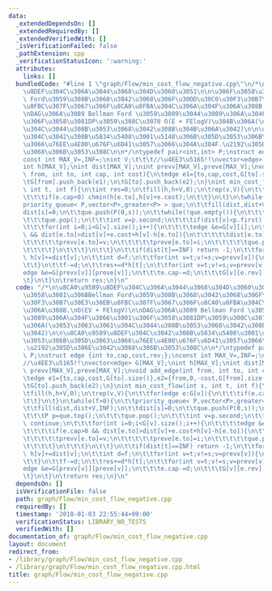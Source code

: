 ```yaml
---
data:
  _extendedDependsOn: []
  _extendedRequiredBy: []
  _extendedVerifiedWith: []
  _isVerificationFailed: false
  _pathExtension: cpp
  _verificationStatusIcon: ':warning:'
  attributes:
    links: []
  bundledCode: "#line 1 \"graph/Flow/min_cost_flow_negative.cpp\"\n/*\n\u8CA0\u9589\
    \u8DEF\u304C\u306A\u3044\u3068\u304D\u3060\u3051\n\n\u306F\u3058\u3081\u306BBellman\
    \ Ford\u3059\u308B\u3068\u3042\u3068\u306F\u30DD\u30C6\u30F3\u30B7\u30E3\u30EB\
    \u8FBC\u307F\u3067\u306F\u8CA0\u8FBA\u304C\u306A\u304F\u306A\u308B.\nO(EV + FElogV)\n\
    \nDAG\u306A\u3089 Bellman Ford \u3059\u3089\u3044\u3089\u306A\u304F\u3066\u3001\
    \u306F\u3058\u3081DP\u3059\u308C\u3070 O(E + FElogV)\u304B\u306A(\u3053\u3063\u3061\
    \u304C\u3044\u308B\u3053\u3068\u3042\u308B\u304B\u306A\u3042)\n\n\u8CA0\u9589\u8DEF\
    \u304C\u3042\u308B\u5834\u5408\u3001\u5148\u306B\u305D\u3053\u306B\u305D\u3063\
    \u3066\u76EE\u4E00\u676F\u6D41\u3057\u3066\u304A\u304F.\u2192\u305D\u306E\u3042\
    \u3068\u306B\u3053\u308C\n\n*/\ntypedef pair<int,int> P;\nstruct edge {int to,cap,cost,rev;};\n\
    const int MAX_V=,INF=;\nint V;\t\t\t//\u4EE3\u5165!!\nvector<edge> G[MAX_V];\n\
    int h[MAX_V];\nint dist[MAX_V];\nint prevv[MAX_V],preve[MAX_V];\nvoid add_edge(int\
    \ from, int to, int cap, int cost){\n\tedge e1={to,cap,cost,G[to].size()},e2={from,0,-cost,G[from].size()};\n\
    \tG[from].push_back(e1);\n\tG[to].push_back(e2);\n}\nint min_cost_flow(int s,\
    \ int t, int f){\n\tint res=0;\n\tfill(h,h+V,0);\n\trep(v,V){\n\t\tfor(edge e:G[v]){\n\
    \t\t\tif(e.cap>0) chmin(h[e.to],h[v]+e.cost);\n\t\t}\n\t}\n\twhile(f>0){\n\t\t\
    priority_queue< P,vector<P>,greater<P> > que;\n\t\tfill(dist,dist+V,INF);\n\t\t\
    dist[s]=0;\n\t\tque.push(P(0,s));\n\t\twhile(!que.empty()){\n\t\t\tP p=que.top();\n\
    \t\t\tque.pop();\n\t\t\tint v=p.second;\n\t\t\tif(dist[v]<p.first) continue;\n\
    \t\t\tfor(int i=0;i<G[v].size();i++){\n\t\t\t\tedge &e=G[v][i];\n\t\t\t\tif(e.cap>0\
    \ && dist[e.to]>dist[v]+e.cost+h[v]-h[e.to]){\n\t\t\t\t\tdist[e.to]=dist[v]+e.cost+h[v]-h[e.to];\n\
    \t\t\t\t\tprevv[e.to]=v;\n\t\t\t\t\tpreve[e.to]=i;\n\t\t\t\t\tque.push(P(dist[e.to],e.to));\n\
    \t\t\t\t}\n\t\t\t}\n\t\t}\n\t\tif(dist[t]==INF) return -1;\n\t\tfor(int v=0;v<V;v++)\
    \ h[v]+=dist[v];\n\t\tint d=f;\n\t\tfor(int v=t;v!=s;v=prevv[v]){\n\t\t\td=min(d,G[prevv[v]][preve[v]].cap);\n\
    \t\t}\n\t\tf-=d;\n\t\tres+=d*h[t];\n\t\tfor(int v=t;v!=s;v=prevv[v]){\n\t\t\t\
    edge &e=G[prevv[v]][preve[v]];\n\t\t\te.cap-=d;\n\t\t\tG[v][e.rev].cap+=d;\n\t\
    \t}\n\t}\n\treturn res;\n}\n"
  code: "/*\n\u8CA0\u9589\u8DEF\u304C\u306A\u3044\u3068\u304D\u3060\u3051\n\n\u306F\
    \u3058\u3081\u306BBellman Ford\u3059\u308B\u3068\u3042\u3068\u306F\u30DD\u30C6\
    \u30F3\u30B7\u30E3\u30EB\u8FBC\u307F\u3067\u306F\u8CA0\u8FBA\u304C\u306A\u304F\
    \u306A\u308B.\nO(EV + FElogV)\n\nDAG\u306A\u3089 Bellman Ford \u3059\u3089\u3044\
    \u3089\u306A\u304F\u3066\u3001\u306F\u3058\u3081DP\u3059\u308C\u3070 O(E + FElogV)\u304B\
    \u306A(\u3053\u3063\u3061\u304C\u3044\u308B\u3053\u3068\u3042\u308B\u304B\u306A\
    \u3042)\n\n\u8CA0\u9589\u8DEF\u304C\u3042\u308B\u5834\u5408\u3001\u5148\u306B\u305D\
    \u3053\u306B\u305D\u3063\u3066\u76EE\u4E00\u676F\u6D41\u3057\u3066\u304A\u304F\
    .\u2192\u305D\u306E\u3042\u3068\u306B\u3053\u308C\n\n*/\ntypedef pair<int,int>\
    \ P;\nstruct edge {int to,cap,cost,rev;};\nconst int MAX_V=,INF=;\nint V;\t\t\t\
    //\u4EE3\u5165!!\nvector<edge> G[MAX_V];\nint h[MAX_V];\nint dist[MAX_V];\nint\
    \ prevv[MAX_V],preve[MAX_V];\nvoid add_edge(int from, int to, int cap, int cost){\n\
    \tedge e1={to,cap,cost,G[to].size()},e2={from,0,-cost,G[from].size()};\n\tG[from].push_back(e1);\n\
    \tG[to].push_back(e2);\n}\nint min_cost_flow(int s, int t, int f){\n\tint res=0;\n\
    \tfill(h,h+V,0);\n\trep(v,V){\n\t\tfor(edge e:G[v]){\n\t\t\tif(e.cap>0) chmin(h[e.to],h[v]+e.cost);\n\
    \t\t}\n\t}\n\twhile(f>0){\n\t\tpriority_queue< P,vector<P>,greater<P> > que;\n\
    \t\tfill(dist,dist+V,INF);\n\t\tdist[s]=0;\n\t\tque.push(P(0,s));\n\t\twhile(!que.empty()){\n\
    \t\t\tP p=que.top();\n\t\t\tque.pop();\n\t\t\tint v=p.second;\n\t\t\tif(dist[v]<p.first)\
    \ continue;\n\t\t\tfor(int i=0;i<G[v].size();i++){\n\t\t\t\tedge &e=G[v][i];\n\
    \t\t\t\tif(e.cap>0 && dist[e.to]>dist[v]+e.cost+h[v]-h[e.to]){\n\t\t\t\t\tdist[e.to]=dist[v]+e.cost+h[v]-h[e.to];\n\
    \t\t\t\t\tprevv[e.to]=v;\n\t\t\t\t\tpreve[e.to]=i;\n\t\t\t\t\tque.push(P(dist[e.to],e.to));\n\
    \t\t\t\t}\n\t\t\t}\n\t\t}\n\t\tif(dist[t]==INF) return -1;\n\t\tfor(int v=0;v<V;v++)\
    \ h[v]+=dist[v];\n\t\tint d=f;\n\t\tfor(int v=t;v!=s;v=prevv[v]){\n\t\t\td=min(d,G[prevv[v]][preve[v]].cap);\n\
    \t\t}\n\t\tf-=d;\n\t\tres+=d*h[t];\n\t\tfor(int v=t;v!=s;v=prevv[v]){\n\t\t\t\
    edge &e=G[prevv[v]][preve[v]];\n\t\t\te.cap-=d;\n\t\t\tG[v][e.rev].cap+=d;\n\t\
    \t}\n\t}\n\treturn res;\n}\n"
  dependsOn: []
  isVerificationFile: false
  path: graph/Flow/min_cost_flow_negative.cpp
  requiredBy: []
  timestamp: '2018-01-03 22:55:44+09:00'
  verificationStatus: LIBRARY_NO_TESTS
  verifiedWith: []
documentation_of: graph/Flow/min_cost_flow_negative.cpp
layout: document
redirect_from:
- /library/graph/Flow/min_cost_flow_negative.cpp
- /library/graph/Flow/min_cost_flow_negative.cpp.html
title: graph/Flow/min_cost_flow_negative.cpp
---
```

